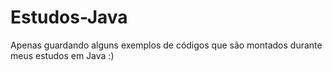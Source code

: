 # Estudos-Java

Apenas guardando alguns exemplos de códigos que são montados durante meus estudos em Java :)
